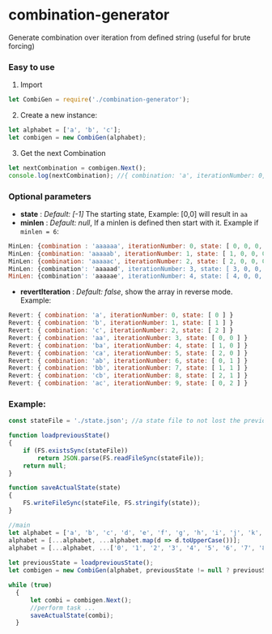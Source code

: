 # combination-generator
Generate combination over iteration from defined string (useful for brute forcing)

### Easy to use
1. Import 
```js
let CombiGen = require('./combination-generator');
```

2. Create a new instance: 
```js
let alphabet = ['a', 'b', 'c'];
let combigen = new CombiGen(alphabet);
```

3. Get the next Combination
```js
let nextCombination = combigen.Next();
console.log(nextCombination); //{ combination: 'a', iterationNumber: 0, state: [0] }
```

### Optional parameters

* **state** : *Default: [-1]* The starting state, Example: [0,0] will result in `aa`
* **minlen** : *Default: null*, If a minlen is defined then start with it.
Example if `minlen = 6`: 
```js
MinLen: {combination : 'aaaaaa', iterationNumber: 0, state: [ 0, 0, 0, 0, 0, 0]}
MinLen: {combination: 'aaaaab', iterationNumber: 1, state: [ 1, 0, 0, 0, 0, 0]}
MinLen: {combination: 'aaaaac', iterationNumber: 2, state: [ 2, 0, 0, 0, 0, 0]}
MinLen: {combination': 'aaaaad', iterationNumber: 3, state: [ 3, 0, 0, 0, 0, 0]}
MinLen: {combination': 'aaaaae', iterationNumber: 4, state: [ 4, 0, 0, 0, 0, 0]}
```
* **revertIteration** : *Default: false*, show the array in reverse mode.
Example: 
```js
Revert: { combination: 'a', iterationNumber: 0, state: [ 0 ] }
Revert: { combination: 'b', iterationNumber: 1, state: [ 1 ] }
Revert: { combination: 'c', iterationNumber: 2, state: [ 2 ] }
Revert: { combination: 'aa', iterationNumber: 3, state: [ 0, 0 ] }
Revert: { combination: 'ba', iterationNumber: 4, state: [ 1, 0 ] }
Revert: { combination: 'ca', iterationNumber: 5, state: [ 2, 0 ] }
Revert: { combination: 'ab', iterationNumber: 6, state: [ 0, 1 ] }
Revert: { combination: 'bb', iterationNumber: 7, state: [ 1, 1 ] }
Revert: { combination: 'cb', iterationNumber: 8, state: [ 2, 1 ] }
Revert: { combination: 'ac', iterationNumber: 9, state: [ 0, 2 ] }
```
### Example: 
```js
const stateFile = './state.json'; //a state file to not lost the previous iteration

function loadpreviousState()
{
    if (FS.existsSync(stateFile))
        return JSON.parse(FS.readFileSync(stateFile));
    return null;
}

function saveActualState(state)
{
    FS.writeFileSync(stateFile, FS.stringify(state));
}

//main
let alphabet = ['a', 'b', 'c', 'd', 'e', 'f', 'g', 'h', 'i', 'j', 'k', 'l', 'm','n', 'o', 'p', 'q', 'r', 's', 't', 'u', 'v', 'w', 'x','y', 'z'];
alphabet = [...alphabet, ...alphabet.map(d => d.toUpperCase())];
alphabet = [...alphabet, ...['0', '1', '2', '3', '4', '5', '6', '7', '8', '9']]
    
let previousState = loadpreviousState();
let combigen = new CombiGen(alphabet, previousState != null ? previousState : [-1], 6, false);

while (true)
  {
      let combi = combigen.Next();
      //perform task ...
      saveActualState(combi);
  }
```
